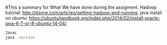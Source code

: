 #This a summary for What We have done during the assigment.
Hadoop tutorial: http://dzone.com/articles/getting-hadoop-and-running.
java install on ubuntu: https://ubuntuhandbook.org/index.php/2014/02/install-oracle-java-6-7-or-8-ubuntu-14-04/
```bash
Javac
java -version

```
